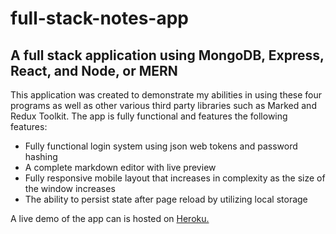 # full-stack-notes-app

## A full stack application using MongoDB, Express, React, and Node, or MERN

This application was created to demonstrate my abilities in using these four programs as well as other various third party libraries such as Marked and Redux Toolkit. The app is fully functional and features the following features:

- Fully functional login system using json web tokens and password hashing
- A complete markdown editor with live preview
- Fully responsive mobile layout that increases in complexity as the size of the window increases
- The ability to persist state after page reload by utilizing local storage

A live demo of the app can is hosted on [Heroku.](baker-notes.herokuapp.com)
